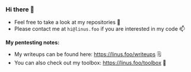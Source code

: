 ### Hi there 👋

- Feel free to take a look at my repositories 👀
- Please contact me at `hi@linus.foo` if you are interested in my code 📫

**My pentesting notes:**
- My writeups can be found here: https://linus.foo/writeups 🗒️
- You can also check out my toolbox: https://linus.foo/toolbox 🧰


<!--
**CrazyEasy/crazyeasy** is a ✨ _special_ ✨ repository because its `README.md` (this file) appears on your GitHub profile.

Here are some ideas to get you started:

- 🔭 I’m currently working on ...
- 🌱 I’m currently learning ...
- 👯 I’m looking to collaborate on ...
- 🤔 I’m looking for help with ...
- 💬 Ask me about ...
- 📫 How to reach me: ...
- 😄 Pronouns: ...
- ⚡ Fun fact: ...
-->
